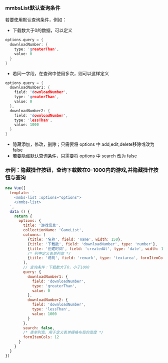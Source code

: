 ### mmbsList默认查询条件

若要使用默认查询条件，例如：

* 下载数大于0的数据，可以定义
```c
options.query = {
  downloadNumber: {
    type: 'greaterThan',
    value: 0
  }
}
```
* 若同一字段，在查询中使用多次，则可以这样定义
```c
options.query = {
  downloadNumber1: {
    field: 'downloadNumber',
    type: 'greaterThan',
    value: 0
  },
  downloadNumber2: {
    field: 'downloadNumber',
    type: 'lessThan',
    value: 1000
  }
}
```
* 隐藏添加，修改，删除；只需要将 options 中 add,edit,delete移除或改为false
* 若要隐藏默认查询条件，只需要将 options 中 search 改为 false

### 示例：隐藏操作按钮，查询下载数在0-1000内的游戏,并隐藏操作按钮与查询

```js
new Vue({
  template: `
    <mmbs-list :options="options">
    </mmbs-list>
  `,
  data () {
    return {
      options: {
        title: '游戏信息',
        collectionName: 'GameList',
        columns: [
          {title: '名称', field: 'name', width: 150},
          {title: '下载数', field: 'downloadNumber', type: 'number'},
          {title: '创建时间', field: 'createdAt', type: 'date', width: 150, edit: false, formatter(row, column, value) {return value.toLocaleDateString()}},
          /* 列中定义表单列宽 */
          {title: '说明', field: 'remark', type: 'textarea', formItemCols: 18}
        ],
        // 查询条件：下载数大于0，小于1000
        query: {
          downloadNumber1: {
            field: 'downloadNumber',
            type: 'greaterThan',
            value: 0
          },
          downloadNumber2: {
            field: 'downloadNumber',
            type: 'lessThan',
            value: 1000
          }
        },
        search: false,
        /* 表单列宽，用于定义表单栅格布局的宽度 */
        formItemCols: 12
      }
    }
  }
})

```